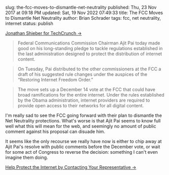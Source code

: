 slug: the-fcc-moves-to-dismantle-net-neutrality
published: Thu, 23 Nov 2017 at 09:18 PM
updated: Sat, 19 Nov 2022 07:49:33 
title: The FCC Moves to Dismantle Net Neutrality
author: Brian Schrader
tags: fcc, net neutrality, internet
status: publish

[Jonathan Shieber for TechCrunch &#8594;](https://techcrunch.com/2017/11/21/fcc-officially-moves-to-unwind-net-neutrality-rules/amp/)

> Federal Communications Commission Chairman Ajit Pai today made good on his long-standing pledge to tackle regulations established in the last administration designed to protect the distribution of internet content.

> On Tuesday, Pai distributed to the other commissioners at the FCC a draft of his suggested rule changes under the auspices of the “Restoring Internet Freedom Order.”

> The move sets up a December 14 vote at the FCC that could have broad ramifications for the entire internet. Under the rules established by the Obama administration, internet providers are required to provide open access to their networks for all digital content.

I'm really sad to see the FCC going forward with their plan to dismantle the Net Neutrality protections. What's worse is that Ajit Pai seems to know full well what this will mean for the web, and seemingly no amount of public comment against his proposal can disuade him.

It seems like the only recourse we really have now is either to chip away at Ajit Pai's resolve with public comments before the December vote, or wait for some act of Congress to reverse the decision: something I can't even imagine them doing.

[Help Protect the Internet by Contacting Your Representative &#8594;](https://act.eff.org/action/congress-don-t-sell-the-internet-out)
